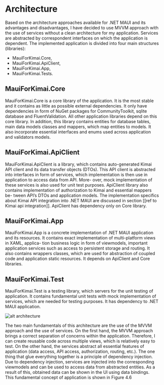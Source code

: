 # Architecture

Based on the architecture approaches available for .NET MAUI and its advantages and
disadvantages, I have decided to use MVVM approach with the use of services without
a clean architecture for my application. Services are abstracted by correspondent interfaces
on which the application is dependent. 
The implemented application is divided into four main structures (libraries):

- MauiForKimai.Core,
- MauiForKimai.ApiClient,
- MauiForKimai.App,
- MauiForKimai.Tests.

## MauiForKimai.Core

MauiForKimai.Core is a core library of the application. It is the most stable and it
contains as little as possible external dependencies. It only have dependencies in form of
NuGet packages for CommunityToolkit, sqlite database and FluentValidation. All other
application libraries depend on this core library. In addition, this library contains entities
for database tables, main data models classes and mappers, which map entities to models.
It also incorporate essential interfaces and enums used across application and validators
models.

## MauiForKimai.ApiClient

MauiForKimai.ApiClient is a library, which contains auto-generated Kimai API client
and its data transfer objects (DTOs). This API client is abstracted into interfaces in form
of services, which implementation is then use in application to access data from API. More-
over, mock implementation of these services is also used for unit test purposes. ApiClient
library also contains implementation of authorization to Kimai and essential mappers be-
tween API’s DTOs and application models. The implementation specifics about Kimai API
integration into .NET MAUI are discussed in section [[ref to Kimai api integration]].
ApiClient has dependency only on Core library.

## MauiForKimai.App

MauiForKimai.App is a concrete implementation of .NET MAUI application and its
resources. It contains exact implementation of multi-platform views in XAML, applica-
tion business logic in form of viewmodels, important application services such as access
to persistent storage and routing. It also contains wrappers classes, which are used for
abstraction of coupled code and application static resources. It depends on ApiClient and
Core libraries.

## MauiForKimai.Test

MauiForKimai.Test is a testing library, which servers for the unit testing of application.
It contains fundamental unit tests with mock implementation of services, which are needed
for testing purposes. It has dependency to .NET MAUI application.

![alt architecture](~/images/app-architecture.png "App architecture")

The two main fundamentals of this architecture are the use of the MVVM approach
and the use of services. On the first hand, the MVVM approach brings a correct separation
of concerns within the application. Therefore, I can create reusable code across multiple
views, which is relatively easy to test. On the other hand, the services abstract all essential
features of application (data access, API access, authorization, routing, etc.). The one thing
that glue everything together is a principle of dependency injection. Due to dependency
injection, services are injected into the corresponding viewmodels and can be used to access
data from abstracted entities. As a result of this, obtained data can be shown in the UI
using data bindings. This fundamental concept of application is shown in Figure 4.6